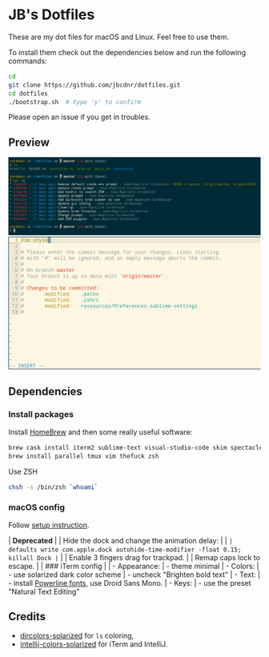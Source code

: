 # JB's Dotfiles

These are my dot files for macOS and Linux. Feel free to use them.

To install them check out the dependencies below and run the following commands:

```bash
cd
git clone https://github.com/jbcdnr/dotfiles.git
cd dotfiles
./bootstrap.sh  # type 'y' to confirm
```

Please open an issue if you get in troubles.

## Preview

![](./docs/prompt_and_git.png)
![](./docs/vim.png)

## Dependencies

### Install packages

Install [HomeBrew](https://brew.sh/) and then some really useful software:

```bash
brew cask install iterm2 sublime-text visual-studio-code skim spectacle
brew install parallel tmux vim thefuck zsh
```

Use ZSH

```bash
chsh -s /bin/zsh `whoami`
```

### macOS config

Follow [setup instruction](macos-setup.md). 

| **Deprecated**
| 
| Hide the dock and change the animation delay:
| 
| ```
| defaults write com.apple.dock autohide-time-modifier -float 0.15; killall Dock
| ```
| 
| Enable 3 fingers drag for trackpad.
| 
| Remap caps lock to escape.
| 
| ### iTerm config
| 
| - Appearance:
|       - theme minimal
| - Colors:
|       - use solarized dark color scheme
|       - uncheck "Brighten bold text"
| - Text:
|       - install [Powerline fonts](https://github.com/powerline/fonts), use Droid Sans Mono.
| - Keys:
|       - use the preset "Natural Text Editing"

## Credits

- [dircolors-solarized](https://github.com/seebi/dircolors-solarized) for `ls` coloring,
- [intellij-colors-solarized](https://github.com/jkaving/intellij-colors-solarized) for iTerm and IntelliJ.
